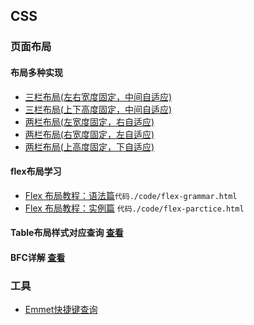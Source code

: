 ## CSS

### 页面布局

#### 布局多种实现
- [三栏布局(左右宽度固定，中间自适应)](https://github.com/liuxilei/CSS-About/issues/1)
- [三栏布局(上下高度固定，中间自适应)](https://github.com/liuxilei/CSS-About/issues/2)
- [两栏布局(左宽度固定，右自适应)](https://github.com/liuxilei/CSS-About/issues/4)
- [两栏布局(右宽度固定，左自适应)](https://github.com/liuxilei/CSS-About/issues/5)
- [两栏布局(上高度固定，下自适应)](https://github.com/liuxilei/CSS-About/issues/6)

#### flex布局学习
- [Flex 布局教程：语法篇](http://www.ruanyifeng.com/blog/2015/07/flex-grammar.html)`代码./code/flex-grammar.html`
- [Flex 布局教程：实例篇](http://www.ruanyifeng.com/blog/2015/07/flex-examples.html) `代码./code/flex-parctice.html`

#### Table布局样式对应查询 [查看](https://github.com/liuxilei/CSS-About/issues/3)

#### BFC详解 [查看](https://github.com/liuxilei/CSS-About/issues/7)

### 工具
- [Emmet快捷键查询](https://raw.githubusercontent.com/liuxilei/CSS-About/main/assert/Emmet-Documentation.jpg)
